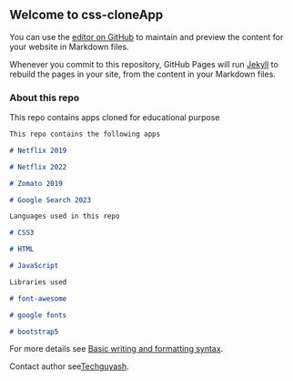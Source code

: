 ## Welcome to css-cloneApp

You can use the [editor on GitHub](https://github.com/Techguyash/css-cloneApp/edit/master/README.md) to maintain and preview the content for your website in Markdown files.

Whenever you commit to this repository, GitHub Pages will run [Jekyll](https://jekyllrb.com/) to rebuild the pages in your site, from the content in your Markdown files.

### About this repo

This repo contains apps cloned for educational purpose

```markdown
This repo contains the following apps

# Netflix 2019

# Netflix 2022

# Zomato 2019

# Google Search 2023

Languages used in this repo

# CSS3

# HTML

# JavaScript

Libraries used

# font-awesome

# google fonts

# bootstrap5
```

For more details see [Basic writing and formatting syntax](https://docs.github.com/en/github/writing-on-github/getting-started-with-writing-and-formatting-on-github/basic-writing-and-formatting-syntax).

Contact author see[Techguyash](https://github.com/Techguyash).
